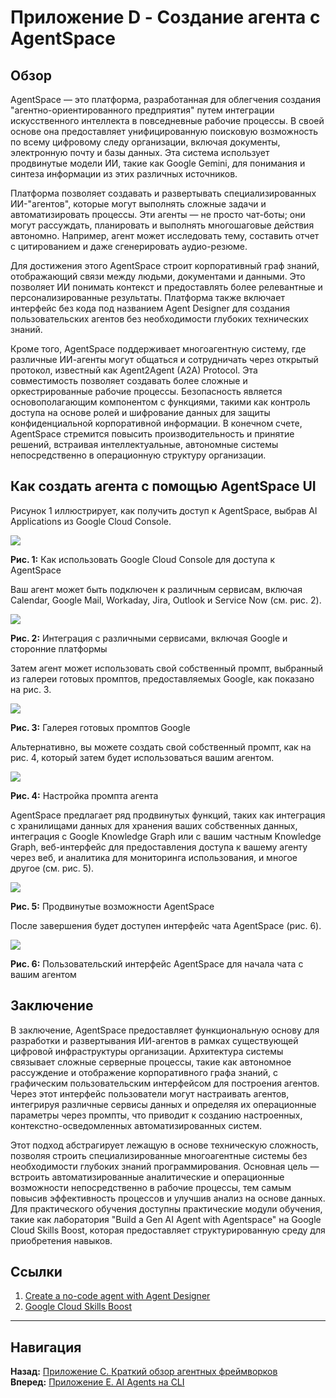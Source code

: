 # Приложение D - Создание агента с AgentSpace

## Обзор

AgentSpace — это платформа, разработанная для облегчения создания "агентно-ориентированного предприятия" путем интеграции искусственного интеллекта в повседневные рабочие процессы. В своей основе она предоставляет унифицированную поисковую возможность по всему цифровому следу организации, включая документы, электронную почту и базы данных. Эта система использует продвинутые модели ИИ, такие как Google Gemini, для понимания и синтеза информации из этих различных источников.

Платформа позволяет создавать и развертывать специализированных ИИ-"агентов", которые могут выполнять сложные задачи и автоматизировать процессы. Эти агенты — не просто чат-боты; они могут рассуждать, планировать и выполнять многошаговые действия автономно. Например, агент может исследовать тему, составить отчет с цитированием и даже сгенерировать аудио-резюме.

Для достижения этого AgentSpace строит корпоративный граф знаний, отображающий связи между людьми, документами и данными. Это позволяет ИИ понимать контекст и предоставлять более релевантные и персонализированные результаты. Платформа также включает интерфейс без кода под названием Agent Designer для создания пользовательских агентов без необходимости глубоких технических знаний.

Кроме того, AgentSpace поддерживает многоагентную систему, где различные ИИ-агенты могут общаться и сотрудничать через открытый протокол, известный как Agent2Agent (A2A) Protocol. Эта совместимость позволяет создавать более сложные и оркестрированные рабочие процессы. Безопасность является основополагающим компонентом с функциями, такими как контроль доступа на основе ролей и шифрование данных для защиты конфиденциальной корпоративной информации. В конечном счете, AgentSpace стремится повысить производительность и принятие решений, встраивая интеллектуальные, автономные системы непосредственно в операционную структуру организации.

## Как создать агента с помощью AgentSpace UI

Рисунок 1 иллюстрирует, как получить доступ к AgentSpace, выбрав AI Applications из Google Cloud Console.

![][image1]

**Рис. 1:** Как использовать Google Cloud Console для доступа к AgentSpace

Ваш агент может быть подключен к различным сервисам, включая Calendar, Google Mail, Workaday, Jira, Outlook и Service Now (см. рис. 2).

![][image6]

**Рис. 2:** Интеграция с различными сервисами, включая Google и сторонние платформы

Затем агент может использовать свой собственный промпт, выбранный из галереи готовых промптов, предоставляемых Google, как показано на рис. 3.

![][image5]

**Рис. 3:** Галерея готовых промптов Google

Альтернативно, вы можете создать свой собственный промпт, как на рис. 4, который затем будет использоваться вашим агентом.

![][image4]

**Рис. 4:** Настройка промпта агента

AgentSpace предлагает ряд продвинутых функций, таких как интеграция с хранилищами данных для хранения ваших собственных данных, интеграция с Google Knowledge Graph или с вашим частным Knowledge Graph, веб-интерфейс для предоставления доступа к вашему агенту через веб, и аналитика для мониторинга использования, и многое другое (см. рис. 5).

![][image2]

**Рис. 5:** Продвинутые возможности AgentSpace

После завершения будет доступен интерфейс чата AgentSpace (рис. 6).

![][image3]

**Рис. 6:** Пользовательский интерфейс AgentSpace для начала чата с вашим агентом

## Заключение

В заключение, AgentSpace предоставляет функциональную основу для разработки и развертывания ИИ-агентов в рамках существующей цифровой инфраструктуры организации. Архитектура системы связывает сложные серверные процессы, такие как автономное рассуждение и отображение корпоративного графа знаний, с графическим пользовательским интерфейсом для построения агентов. Через этот интерфейс пользователи могут настраивать агентов, интегрируя различные сервисы данных и определяя их операционные параметры через промпты, что приводит к созданию настроенных, контекстно-осведомленных автоматизированных систем.

Этот подход абстрагирует лежащую в основе техническую сложность, позволяя строить специализированные многоагентные системы без необходимости глубоких знаний программирования. Основная цель — встроить автоматизированные аналитические и операционные возможности непосредственно в рабочие процессы, тем самым повысив эффективность процессов и улучшив анализ на основе данных. Для практического обучения доступны практические модули обучения, такие как лаборатория "Build a Gen AI Agent with Agentspace" на Google Cloud Skills Boost, которая предоставляет структурированную среду для приобретения навыков.

## Ссылки

1. [Create a no-code agent with Agent Designer](https://cloud.google.com/agentspace/agentspace-enterprise/docs/agent-designer)
2. [Google Cloud Skills Boost](https://www.cloudskillsboost.google/)

[image1]: ../Assets/appendix-d-image1.png
[image2]: ../Assets/appendix-d-image2.png
[image3]: ../Assets/appendix-d-image3.png
[image4]: ../Assets/appendix-d-image4.png
[image5]: ../Assets/appendix-d-image5.png
[image6]: ../Assets/appendix-d-image6.png

---

## Навигация

**Назад:** [Приложение C. Краткий обзор агентных фреймворков](Приложение%20C.%20Краткий%20обзор%20агентных%20фреймворков.md)  
**Вперед:** [Приложение E. AI Agents на CLI](Приложение%20E.%20AI%20Agents%20на%20CLI.md)
